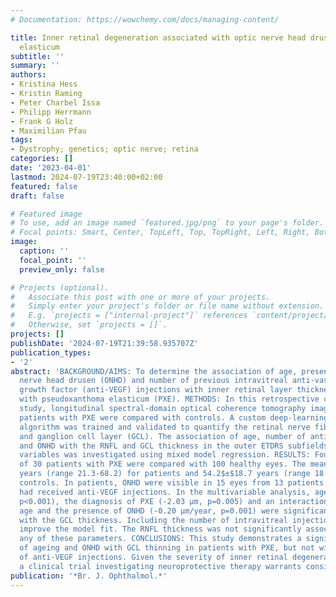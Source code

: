 ```yaml
---
# Documentation: https://wowchemy.com/docs/managing-content/

title: Inner retinal degeneration associated with optic nerve head drusen in pseudoxanthoma
  elasticum
subtitle: ''
summary: ''
authors:
- Kristina Hess
- Kristin Raming
- Peter Charbel Issa
- Philipp Herrmann
- Frank G Holz
- Maximilian Pfau
tags:
- Dystrophy; genetics; optic nerve; retina
categories: []
date: '2023-04-01'
lastmod: 2024-07-19T23:40:00+02:00
featured: false
draft: false

# Featured image
# To use, add an image named `featured.jpg/png` to your page's folder.
# Focal points: Smart, Center, TopLeft, Top, TopRight, Left, Right, BottomLeft, Bottom, BottomRight.
image:
  caption: ''
  focal_point: ''
  preview_only: false

# Projects (optional).
#   Associate this post with one or more of your projects.
#   Simply enter your project's folder or file name without extension.
#   E.g. `projects = ["internal-project"]` references `content/project/deep-learning/index.md`.
#   Otherwise, set `projects = []`.
projects: []
publishDate: '2024-07-19T21:39:58.935707Z'
publication_types:
- '2'
abstract: 'BACKGROUND/AIMS: To determine the association of age, presence of optic
  nerve head drusen (ONHD) and number of previous intravitreal anti-vascular endothelial
  growth factor (anti-VEGF) injections with inner retinal layer thicknesses in patients
  with pseudoxanthoma elasticum (PXE). METHODS: In this retrospective case-control
  study, longitudinal spectral-domain optical coherence tomography imaging data from
  patients with PXE were compared with controls. A custom deep-learning-based segmentation
  algorithm was trained and validated to quantify the retinal nerve fibre layer (RNFL)
  and ganglion cell layer (GCL). The association of age, number of anti-VEGF injections
  and ONHD with the RNFL and GCL thickness in the outer ETDRS subfields as dependent
  variables was investigated using mixed model regression. RESULTS: Fourty-eight eyes
  of 30 patients with PXE were compared with 100 healthy eyes. The mean age was 52.5$±$12.9
  years (range 21.3-68.2) for patients and 54.2$±$18.7 years (range 18.0-84.5) for
  controls. In patients, ONHD were visible in 15 eyes from 13 patients and 31 eyes
  had received anti-VEGF injections. In the multivariable analysis, age (-0.10 µm/year,
  p<0.001), the diagnosis of PXE (-2.03 µm, p=0.005) and an interaction term between
  age and the presence of ONHD (-0.20 µm/year, p=0.001) were significantly associated
  with the GCL thickness. Including the number of intravitreal injections did not
  improve the model fit. The RNFL thickness was not significantly associated with
  any of these parameters. CONCLUSIONS: This study demonstrates a significant association
  of ageing and ONHD with GCL thinning in patients with PXE, but not with the number
  of anti-VEGF injections. Given the severity of inner retinal degeneration in PXE,
  a clinical trial investigating neuroprotective therapy warrants consideration.'
publication: '*Br. J. Ophthalmol.*'
---
```

